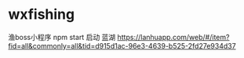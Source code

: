 # wxfishing
渔boss小程序
npm start 启动
蓝湖
https://lanhuapp.com/web/#/item?fid=all&commonly=all&tid=d915d1ac-96e3-4639-b525-2fd27e934d37
